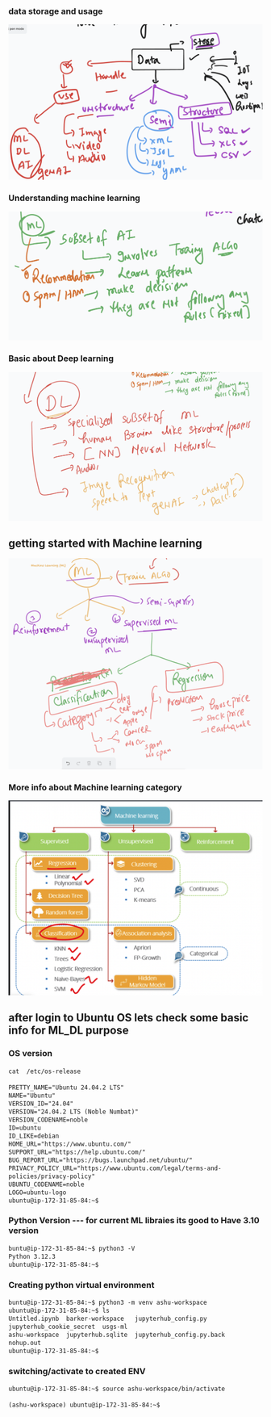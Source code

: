 ### data storage and usage 

<img src="data1.png">

### Understanding machine learning 

<img src="ml1.png">

### Basic about Deep learning 

<img src="dl1.png">

## getting started with Machine learning 

<img src="ml2.png">

### More info about Machine learning category 

<img src="ml3.png">

## after login to Ubuntu OS lets check some basic info for ML_DL purpose

### OS version 

```
cat  /etc/os-release 

PRETTY_NAME="Ubuntu 24.04.2 LTS"
NAME="Ubuntu"
VERSION_ID="24.04"
VERSION="24.04.2 LTS (Noble Numbat)"
VERSION_CODENAME=noble
ID=ubuntu
ID_LIKE=debian
HOME_URL="https://www.ubuntu.com/"
SUPPORT_URL="https://help.ubuntu.com/"
BUG_REPORT_URL="https://bugs.launchpad.net/ubuntu/"
PRIVACY_POLICY_URL="https://www.ubuntu.com/legal/terms-and-policies/privacy-policy"
UBUNTU_CODENAME=noble
LOGO=ubuntu-logo
ubuntu@ip-172-31-85-84:~$ 

```

### Python Version --- for current ML libraies its good to Have 3.10 version

```
buntu@ip-172-31-85-84:~$ python3 -V
Python 3.12.3
ubuntu@ip-172-31-85-84:~$ 

```


### Creating python virtual environment 

```
buntu@ip-172-31-85-84:~$ python3 -m venv ashu-workspace
ubuntu@ip-172-31-85-84:~$ ls
Untitled.ipynb  barker-workspace   jupyterhub_config.py       jupyterhub_cookie_secret  usgs-ml
ashu-workspace  jupyterhub.sqlite  jupyterhub_config.py.back  nohup.out
ubuntu@ip-172-31-85-84:~$ 

```

### switching/activate  to created ENV 

```
ubuntu@ip-172-31-85-84:~$ source ashu-workspace/bin/activate

(ashu-workspace) ubuntu@ip-172-31-85-84:~$ 


```
